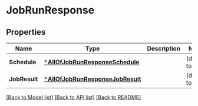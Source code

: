 # JobRunResponse

## Properties
Name | Type | Description | Notes
------------ | ------------- | ------------- | -------------
**Schedule** | [***AllOfJobRunResponseSchedule**](AllOfJobRunResponseSchedule.md) |  | [default to null]
**JobResult** | [***AllOfJobRunResponseJobResult**](AllOfJobRunResponseJobResult.md) |  | [default to null]

[[Back to Model list]](../README.md#documentation-for-models) [[Back to API list]](../README.md#documentation-for-api-endpoints) [[Back to README]](../README.md)

